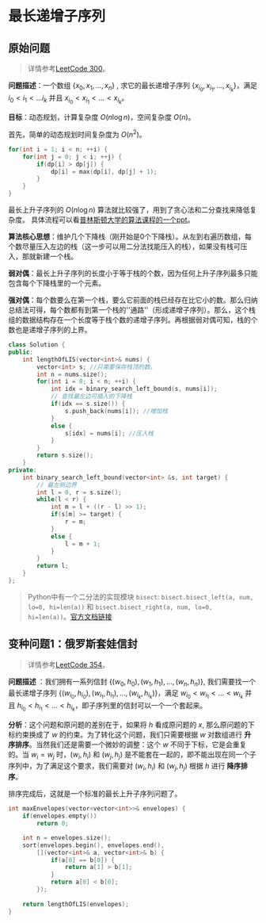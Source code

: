 # 最长递增子序列

## 原始问题

> 详情参考[LeetCode 300](https://leetcode-cn.com/problems/longest-increasing-subsequence/)。

**问题描述**：一个数组 $\{x_0, x_1, \ldots, x_n\}$ , 求它的最长递增子序列 $\{x_{i_0}, x_{i_1}, \ldots, x_{i_k}\}$，满足 $i_0 < i_1 < \ldots i_k$ 并且 $x_{i_0} < x_{i_1} < \ldots < x_{i_k}$。

**目标**：动态规划，计算复杂度 $O(n \log n)$，空间复杂度 $O(n)$。

首先，简单的动态规划时间复杂度为 $O(n^2)$。

```cpp
for(int i = 1; i < n; ++i) {
    for(int j = 0; j < i; ++j) {
        if(dp[i] > dp[j]) {
            dp[i] = max(dp[i], dp[j] + 1);
        }
    }
}
```

最长上升子序列的 $O(n \log n)$ 算法就比较强了，用到了贪心法和二分查找来降低复杂度。
具体流程可以看[普林斯顿大学的算法课程的一个ppt](https://www.cs.princeton.edu/courses/archive/spring13/cos423/lectures/LongestIncreasingSubsequence.pdf)。

**算法核心思想**：维护几个下降栈（刚开始是0个下降栈）。从左到右遍历数组，每个数尽量压入左边的栈（这一步可以用二分法找能压入的栈），如果没有栈可压入，那就新建一个栈。

**弱对偶**：最长上升子序列的长度小于等于栈的个数，因为任何上升子序列最多只能包含每个下降栈里的一个元素。

**强对偶**：每个数要么在第一个栈，要么它前面的栈已经存在比它小的数。那么归纳总结法可得，每个数都有到第一个栈的''通路''（形成递增子序列）。那么，这个栈组的数据结构存在一个长度等于栈个数的递增子序列。再根据弱对偶可知，栈的个数也是递增子序列的上界。

```cpp
class Solution {
public:
    int lengthOfLIS(vector<int>& nums) {
        vector<int> s; //只需要保存栈顶的数。
        int n = nums.size();
        for(int i = 0; i < n; ++i) {
            int idx = binary_search_left_bound(s, nums[i]);
            // 查找最左边可插入的下降栈
            if(idx == s.size()) {
                s.push_back(nums[i]); //增加栈
            }
            else {
                s[idx] = nums[i]; //压入栈
            }
        }
        return s.size();
    }
private:
    int binary_search_left_bound(vector<int> &s, int target) {
        // 最左侧边界
        int l = 0, r = s.size();
        while(l < r) {
            int m = l + ((r - l) >> 1);
            if(s[m] >= target) {
                r = m;
            }
            else {
                l = m + 1;
            }
        }
        return l;
    }
};
```

> Python中有一个二分法的实现模块 `bisect`: `bisect.bisect_left(a, num, lo=0, hi=len(a))` 和 `bisect.bisect_right(a, num, lo=0, hi=len(a))`。[官方文档链接](https://docs.python.org/3/library/bisect.html)

## 变种问题1：俄罗斯套娃信封

> 详情参考[LeetCode 354](https://leetcode-cn.com/problems/russian-doll-envelopes/)。

**问题描述** ：我们拥有一系列信封 $\{(w_0, h_0), (w_1, h_1), \ldots, (w_n, h_n)\}$,
我们需要找一个最长递增子序列 $\{(w_{i_0}, h_{i_0}), (w_{i_1}, h_{i_1}), \ldots, (w_{i_k}, h_{i_k})\}$，满足 $w_{i_0} < w_{i_1} < \ldots < w_{i_k}$ 并且 $h_{i_0} < h_{i_1} < \ldots < h_{i_k}$，即子序列里的信封可以一个一个套起来。

**分析**：这个问题和原问题的差别在于，如果将 $h$ 看成原问题的 $x$, 那么原问题的下标约束换成了 $w$ 的约束。为了转化这个问题，我们只需要根据 $w$ 对数组进行 **升序排序**。当然我们还是需要一个微妙的调整：这个 $w$ 不同于下标，它是会重复的。当 $w_i = w_j$ 时，$(w_i, h_i)$ 和 $(w_j, h_j)$ 是不能套在一起的，即不能出现在同一个子序列中，为了满足这个要求，我们需要对 $(w_i, h_i)$ 和 $(w_j, h_j)$ 根据 $h$ 进行 **降序排序**。

排序完成后，这就是一个标准的最长上升子序列问题了。


```cpp
int maxEnvelopes(vector<vector<int>>& envelopes) {
    if(envelopes.empty())
        return 0;

    int n = envelopes.size();
    sort(envelopes.begin(), envelopes.end(), 
        [](vector<int>& a, vector<int>& b) {
            if(a[0] == b[0]) {
                return a[1] > b[1];
            }
            return a[0] < b[0];
        });
    
    return lengthOfLIS(envelopes);
}
```

